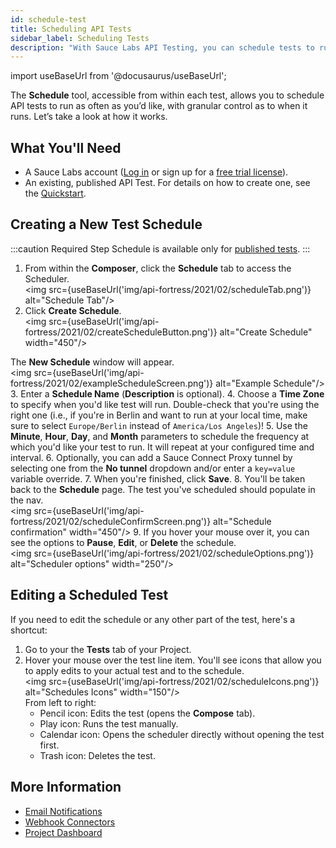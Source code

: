 ```yaml
---
id: schedule-test
title: Scheduling API Tests
sidebar_label: Scheduling Tests
description: "With Sauce Labs API Testing, you can schedule tests to run as often as you’d like, with granular control as to when they run."
---
```


import useBaseUrl from '@docusaurus/useBaseUrl';

The **Schedule** tool, accessible from within each test, allows you to schedule API tests to run as often as you’d like, with granular control as to when it runs. Let’s take a look at how it works.

## What You'll Need

* A Sauce Labs account ([Log in](https://accounts.saucelabs.com/am/XUI/#login/) or sign up for a [free trial license](https://saucelabs.com/sign-up)).
* An existing, published API Test. For details on how to create one, see the [Quickstart](/api-testing/quickstart/).


## Creating a New Test Schedule

:::caution Required Step
Schedule is available only for [published tests](/api-testing/quickstart/#publish-your-test).
:::

1. From within the **Composer**, click the **Schedule** tab to access the Scheduler.<br/><img src={useBaseUrl('img/api-fortress/2021/02/scheduleTab.png')} alt="Schedule Tab"/>
2. Click **Create Schedule**.<br/><img src={useBaseUrl('img/api-fortress/2021/02/createScheduleButton.png')} alt="Create Schedule" width="450"/>

  The **New Schedule** window will appear.<br/><img src={useBaseUrl('img/api-fortress/2021/02/exampleScheduleScreen.png')} alt="Example Schedule"/>
3. Enter a **Schedule Name** (**Description** is optional).
4. Choose a **Time Zone** to specify when you'd like test will run. Double-check that you're using the right one (i.e., if you're in Berlin and want to run at your local time, make sure to select `Europe/Berlin` instead of `America/Los Angeles`)!
5. Use the **Minute**, **Hour**, **Day**, and **Month** parameters to schedule the frequency at which you'd like your test to run. It will repeat at your configured time and interval.
6. Optionally, you can add a Sauce Connect Proxy tunnel by selecting one from the **No tunnel** dropdown and/or enter a `key=value` variable override.
7. When you're finished, click **Save**.
8. You'll be taken back to the **Schedule** page. The test you've scheduled should populate in the nav.<br/><img src={useBaseUrl('img/api-fortress/2021/02/scheduleConfirmScreen.png')} alt="Schedule confirmation" width="450"/>
9. If you hover your mouse over it, you can see the options to **Pause**, **Edit**, or **Delete** the schedule.<br/><img src={useBaseUrl('img/api-fortress/2021/02/scheduleOptions.png')} alt="Scheduler options" width="250"/>


## Editing a Scheduled Test

If you need to edit the schedule or any other part of the test, here's a shortcut:
1. Go to your the **Tests** tab of your Project.
1. Hover your mouse over the test line item. You'll see icons that allow you to apply edits to your actual test and to the schedule.<br/><img src={useBaseUrl('img/api-fortress/2021/02/scheduleIcons.png')} alt="Schedules Icons" width="150"/><br/>
   From left to right:
    * Pencil icon: Edits the test (opens the **Compose** tab).
    * Play icon: Runs the test manually.
    * Calendar icon: Opens the scheduler directly without opening the test first.
    * Trash icon: Deletes the test.

## More Information

* [Email Notifications](/api-testing/project-access/#email-notifications)
* [Webhook Connectors](/api-testing/integrations/pagerduty-webhooks/)
* [Project Dashboard](/api-testing/project-dashboard/)